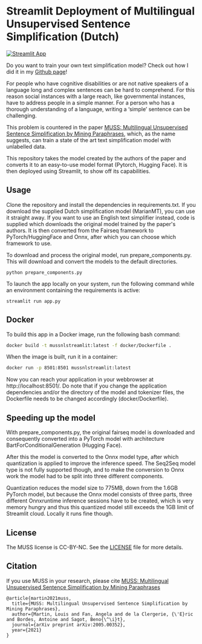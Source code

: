 # Streamlit Deployment of Multilingual Unsupervised Sentence Simplification (Dutch)

[![Streamlit App](https://static.streamlit.io/badges/streamlit_badge_black_white.svg)](https://share.streamlit.io/johanbekker/mussstreamlit/app.py)

Do you want to train your own text simplification model? Check out how I did it in my [Github page](https://github.com/JohanBekker/mussNL)!

For people who have cognitive disabilities or are not native speakers of a language long and complex sentences can be hard to comprehend. 
For this reason social instances with a large reach, like governmental instances, have to address people in a simple manner. 
For a person who has a thorough understanding of a language, writing a ‘simple’ sentence can be challenging.

This problem is countered in the paper [MUSS: Multilingual Unsupervised Sentence Simplification by Mining Paraphrases](https://github.com/facebookresearch/muss), 
which, as the name suggests, can train a state of the art text simplification model with unlabelled data.

This repository takes the model created by the authors of the paper and converts it to an easy-to-use model format (Pytorch, Hugging Face). It is then deployed using
Streamlit, to show off its capabilities.

## Usage

Clone the repository and install the dependencies in requirements.txt. If you download the supplied Dutch simplification
model (MarianMT), you can use it straight away. If you want to use an English text simplifier instead, code is supplied which
downloads the original model trained by the paper's authors. It is then converted from the Fairseq framework to
PyTorch/HuggingFace and Onnx, after which you can choose which framework to use.

To download and process the original model, run prepare_components.py. This will download and convert the models to the 
default directories.

```
python prepare_components.py
```

To launch the app locally on your system, run the following command while an environment containing the requirements
is active:

```
streamlit run app.py
```

## Docker

To build this app in a Docker image, run the following bash command: 

```bash
docker build -t mussnlstreamlit:latest -f docker/Dockerfile .
```

When the image is built, run it in a container:

```bash
docker run -p 8501:8501 mussnlstreamlit:latest
```

Now you can reach your application in your webbrowser at http://localhost:8501/. Do note that if you change the
application dependencies and/or the directory of the model and tokenizer files, the Dockerfile needs to be changed
accordingly (docker/Dockerfile).

## Speeding up the model

With prepare_components.py, the original fairseq model is downloaded and consequently converted into a PyTorch model
with architecture BartForConditionalGeneration (Hugging Face).

After this the model is converted to the Onnx model type, after which quantization is applied to improve the inference
speed. The Seq2Seq model type is not fully supported though, and to make the conversion to Onnx work the model had to be
split into three different components.

Quantization reduces the model size to 775MB, down from the 1.6GB PyTorch model, but because the Onnx model consists of
three parts, three different Onnxruntime inference sessions have to be created, which is very memory hungry and thus
this quantized model still exceeds the 1GB limit of Streamlit cloud. Locally it runs fine though.

## License

The MUSS license is CC-BY-NC. See the [LICENSE](LICENSE) file for more details.

## Citation

If you use MUSS in your research, please cite [MUSS: Multilingual Unsupervised Sentence Simplification by Mining Paraphrases](https://arxiv.org/abs/2005.00352)

```
@article{martin2021muss,
  title={MUSS: Multilingual Unsupervised Sentence Simplification by Mining Paraphrases},
  author={Martin, Louis and Fan, Angela and de la Clergerie, {\'E}ric and Bordes, Antoine and Sagot, Beno{\^\i}t},
  journal={arXiv preprint arXiv:2005.00352},
  year={2021}
}